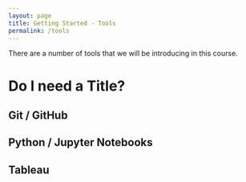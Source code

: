 ```yaml
---
layout: page
title: Getting Started - Tools
permalink: /tools
---
```


There are a number of tools that we will be introducing in this course. 
# Do I need a Title?
## Git / GitHub

## Python / Jupyter Notebooks

## Tableau
